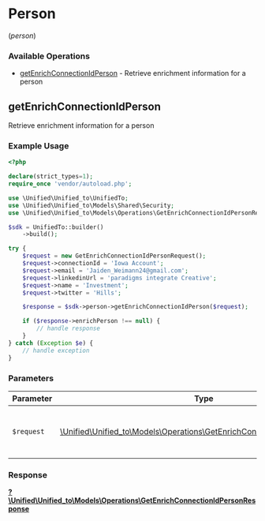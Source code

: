 # Person
(*person*)

### Available Operations

* [getEnrichConnectionIdPerson](#getenrichconnectionidperson) - Retrieve enrichment information for a person

## getEnrichConnectionIdPerson

Retrieve enrichment information for a person

### Example Usage

```php
<?php

declare(strict_types=1);
require_once 'vendor/autoload.php';

use \Unified\Unified_to\UnifiedTo;
use \Unified\Unified_to\Models\Shared\Security;
use \Unified\Unified_to\Models\Operations\GetEnrichConnectionIdPersonRequest;

$sdk = UnifiedTo::builder()
    ->build();

try {
    $request = new GetEnrichConnectionIdPersonRequest();
    $request->connectionId = 'Iowa Account';
    $request->email = 'Jaiden_Weimann24@gmail.com';
    $request->linkedinUrl = 'paradigms integrate Creative';
    $request->name = 'Investment';
    $request->twitter = 'Hills';

    $response = $sdk->person->getEnrichConnectionIdPerson($request);

    if ($response->enrichPerson !== null) {
        // handle response
    }
} catch (Exception $e) {
    // handle exception
}
```

### Parameters

| Parameter                                                                                                                                 | Type                                                                                                                                      | Required                                                                                                                                  | Description                                                                                                                               |
| ----------------------------------------------------------------------------------------------------------------------------------------- | ----------------------------------------------------------------------------------------------------------------------------------------- | ----------------------------------------------------------------------------------------------------------------------------------------- | ----------------------------------------------------------------------------------------------------------------------------------------- |
| `$request`                                                                                                                                | [\Unified\Unified_to\Models\Operations\GetEnrichConnectionIdPersonRequest](../../models/operations/GetEnrichConnectionIdPersonRequest.md) | :heavy_check_mark:                                                                                                                        | The request object to use for the request.                                                                                                |


### Response

**[?\Unified\Unified_to\Models\Operations\GetEnrichConnectionIdPersonResponse](../../models/operations/GetEnrichConnectionIdPersonResponse.md)**

